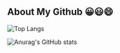 ## About My Github 😀😃😄

![Top Langs](https://github-readme-stats.vercel.app/api/top-langs/?username=HalseySpicy&layout=compact)

![Anurag's GitHub stats](https://github-readme-stats.vercel.app/api?username=HalseySpicy&show_icons=true&theme=tokyonight)
